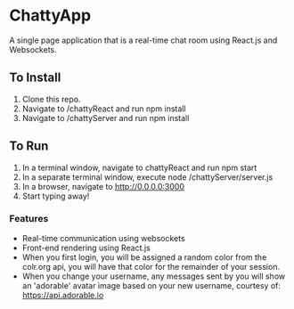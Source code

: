 # ChattyApp

A single page application that is a real-time chat room using React.js and Websockets.

## To Install

1. Clone this repo.
2. Navigate to /chattyReact and run npm install
3. Navigate to /chattyServer and run npm install

## To Run

1. In a terminal window, navigate to chattyReact and run npm start
2. In a separate terminal window, execute node /chattyServer/server.js
3. In a browser, navigate to http://0.0.0.0:3000
4. Start typing away!

### Features

- Real-time communication using websockets
- Front-end rendering using React.js
- When you first login, you will be assigned a random color from the colr.org api, you will have that color for the remainder of your session.
- When you change your username, any messages sent by you will show an 'adorable' avatar image based on your new username, courtesy of: https://api.adorable.io
